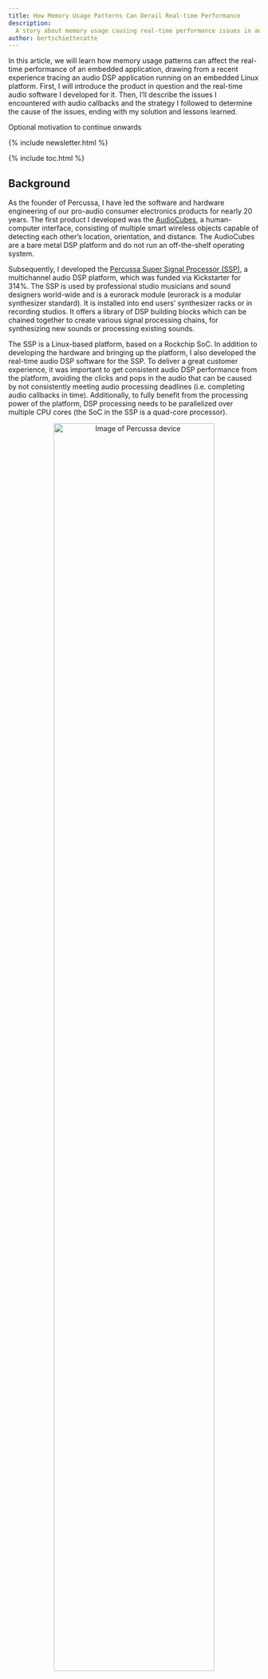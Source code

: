 ```yaml
---
title: How Memory Usage Patterns Can Derail Real-time Performance
description:
  A story about memory usage causing real-time performance issues in an audio system.
author: bertschiettecatte
---
```


<!-- excerpt start -->

In this article, we will learn how memory usage patterns can affect the real-time performance of an embedded application, drawing from a recent experience tracing an audio DSP application running on an embedded Linux platform. First, I will introduce the product in question and the real-time audio software I developed for it. Then, I’ll describe the issues I encountered with audio callbacks and the strategy I followed to determine the cause of the issues, ending with my solution and lessons learned. 

<!-- excerpt end -->

Optional motivation to continue onwards

{% include newsletter.html %}

{% include toc.html %}

## Background

As the founder of Percussa, I have led the software and hardware engineering of our pro-audio consumer electronics products for nearly 20 years. The first product I developed was the [AudioCubes](https://www.percussa.com/what-are-audiocubes/), a human-computer interface, consisting of multiple smart wireless objects capable of detecting each other’s location, orientation, and distance. The AudioCubes are a bare metal DSP platform and do not run an off-the-shelf operating system.

Subsequently, I developed the [Percussa Super Signal Processor (SSP)](https://www.percussa.com/super-signal-processor/), a multichannel audio DSP platform, which was funded via Kickstarter for 314%. The SSP is used by professional studio musicians and sound designers world-wide and is a eurorack module (eurorack is a modular synthesizer standard). It is installed into end users’ synthesizer racks or in recording studios. It offers a library of DSP building blocks which can be chained together to create various signal processing chains, for synthesizing new sounds or processing existing sounds. 

The SSP is a Linux-based platform, based on a Rockchip SoC. In addition to developing the hardware and bringing up the platform, I also developed the real-time audio DSP software for the SSP. To deliver a great customer experience, it was important to get consistent audio DSP performance from the platform, avoiding the clicks and pops in the audio that can be caused by not consistently meeting audio processing deadlines (i.e. completing audio callbacks in time). Additionally, to fully benefit from the processing power of the platform, DSP processing needs to be parallelized over multiple CPU cores (the SoC in the SSP is a quad-core processor). 

<p align="center">
 <img width="80%" src="{% img_url memory-usage-in-audio-system/percussa.png %}" alt="Image of Percussa device" />
</p>

The audio DSP software I developed originally ran on Windows and Mac OSX platforms using a popular C++ application framework for audio applications. My strategy was to port the software to the new audio-embedded Linux platform (the SSP).

This went fairly well, with most of my time spent designing and implementing user interface code, menu systems, and code to parallelize DSP code across CPU cores. My goal on my embedded Linux platform was to use the mainline kernel tree to reduce maintenance costs. 

## The problem

As I started testing and debugging my application, I kept running into issues where the audio output was regularly interrupted, resulting in an audible click. What could possibly be wrong with my code that might cause this? I started thinking about the reasons my audio callback could take too long to return, the locks in my code, and whether the audio callback could be pre-empted by the operating system, causing it to return too late and miss its real-time “deadline.” 

Eventually I decided to use a profiler to figure out what was going on and turned to the excellent [Tracy profiler](https://github.com/wolfpld/tracy), which is open source and free. Tracy is easy to integrate with your code, allowing you to define different zones for tracing and profiling. The Tracy profiling GUI application can connect over the network with your embedded platform and receive trace information in real-time. This helps speed up development and debugging. Tracy also comes with a command-line capture tool you can use to capture the trace directly to disk instead of sending it over the network to your workstation.

I typically do not enable Tracy in release builds shipped to customers and only use it when I’m trying to find a problem with the real-time behavior of my software. I use compiler switches (`-D`) to enable Tracy, as described in the Tracy manual, which also describes how to control the amount of data collected. This is important, as you do not want to generate so much tracing data that it starts to get in the way of determining the real problem at hand. 

<p align="center">
 <img width="100%" src="{% img_url memory-usage-in-audio-system/trace1.png %}" alt="Image of Tracy (trace 1)" />
</p>

With the help of Tracy, I discovered that my audio callback was occasionally taking too long to return. This happened often enough that it was a real problem. 

In the above screenshot, you can see an instance when the ALSA callback takes much longer than normal. At the bottom of the screen, you can see the different nested zones that I defined in my source code, with Tracy measuring the time spent in each. The zones allow you to understand which areas of your code are the most problematic and need review.

What was interesting was that the issue always seemed to be connected to a memory-related function call. Right above the zones at the bottom, you can see a series of blue dots. When hovering over them, these dots showed the same memory-related function repeatedly, indicating that the CPU was spending an unusually long time in this function. Additionally the yellow graph at the bottom (indicated by yellow arrows) shows memory usage constantly increasing or decreasing, resulting in the zig-zag pattern being plotted. 

However, I had paid close attention to the code in my audio callback and DSP worker threads, and I was fairly confident I was not doing any kind of dynamic memory allocation in my audio or DSP threads. 

As I dug deeper, I noticed that my audio thread was being pre-empted. ALSA support was being provided by the third-party framework. Eventually I started examining the memory usage behavior of my application (and third-party framework) and discovered that the application framework I was using had its own memory management classes. Under the hood, `malloc()` was being called to allocate blocks of very small sizes—some as small as 4 bytes! These classes were used all over the code base in the framework—and thus in my application, which was based on the framework. I had unwittingly invited dynamic memory allocation in places due to the way the framework was architected. 

Because of the frequency with which these calls happened, it resulted in memory fragmentation, which explained why some memory-related function calls took so long to return. Fragmentation can result in memory-related function calls taking much longer than normal and/or the Linux kernel pre-empting your thread(s) while it performs its cleanup.

Tracy supports sampling call stacks, and it can also sample Linux kernel call stacks (refer to the Tracy manual to understand the requirements for this).

<p align="center">
 <img width="100%" src="{% img_url memory-usage-in-audio-system/trace2.png %}" alt="Image of Tracy (trace 2)" />
</p>

At the top of the screen in Tracy, you can see which CPU cores the threads are being scheduled on (note the four “lanes” in the above screenshot, since the software is running on a quad-core CPU).

Tracy can also show when kernel threads are being scheduled, as shown in grey in the screenshot above, which can help you understand if any of your threads are being pre-empted. You can see that the ALSA thread is being pre-empted, with a memory-related function call appearing at the bottom of the screen shortly before this happens.  

By analyzing the call stacks, combined with callbacks taking unusually long to return, excessive time spent in memory-related functions, and the scheduling of kernel threads, you can get an idea of whether your application’s memory usage patterns might be causing issues. 

In my particular case, my application’s memory usage patterns caused my callbacks and other code to take too long to return, resulting in missed real-time deadlines and audio clicks.

## The solution

To solve this problem, I implemented my own memory allocator and re-implemented `malloc()` and friends to use my allocator. At a high level, my allocator pre-allocates one large block of memory using `mmap()` on startup and manages free/used lists of smaller blocks. Calls to `malloc()` and friends then result in allocations/deallocations using my allocator. This approach addresses the above fragmentation issues and prevents memory-related function calls from taking too long or varying unpredictably.

I considered using off-the-shelf allocators, but this experience made me a bit paranoid. I decided that implementing one myself  was a good exercise anyway so I could be aware of its behavior under the hood. By implementing my own allocator and overriding `malloc()` and friends to use my allocator, I was able to collect and display allocation statistics and understand how my application uses memory as I was debugging and testing it.

I also reviewed my code and re-architected parts of it to pre-allocate pools of objects on startup, which are then re-used as much as possible.

While continuing my efforts with profiling and tracing using Tracy, I also learned the importance of being aware of the memory allocation behavior of the tracing code (and third-party framework code!) that you integrate in your application. Tracy has its own allocator, which is great, but one needs to be mindful of the tracing features enabled and the volume of data being collected to avoid affecting the real-time behavior of the application being traced.

## Conclusion

If you are working on a real-time application—whether it is an audio processing application, a low-latency proprietary trading application, or anything else that needs to have real-time or low-latency behavior—profile your application in various ways and be aware of the memory usage patterns of your application. And don't forget to examine the behavior under the hood of ALL third-party libraries in your application (including tracing or profiling code or libraries). 🤓

<!-- Interrupt Keep START -->
{% include newsletter.html %}

{% include submit-pr.html %}
<!-- Interrupt Keep END -->

{:.no_toc}
